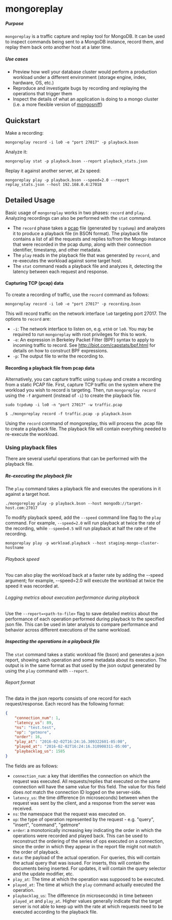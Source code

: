 # mongoreplay
##### Purpose

`mongoreplay` is a traffic capture and replay tool for MongoDB. It can be used to inspect commands being sent to a MongoDB instance, record them, and replay them back onto another host at a later time.
##### Use cases
- Preview how well your database cluster would perform a production workload under a different environment (storage engine, index, hardware, OS, etc.)
- Reproduce and investigate bugs by recording and replaying the operations that trigger them 
- Inspect the details of what an application is doing to a mongo cluster (i.e. a more flexible version of [mongosniff](https://docs.mongodb.org/manual/reference/program/mongosniff/))

## Quickstart

Make a recording:

    mongoreplay record -i lo0 -e "port 27017" -p playback.bson
Analyze it:

    mongoreplay stat -p playback.bson --report playback_stats.json
Replay it against another server, at 2x speed:

    mongoreplay play -p playback.bson --speed=2.0 --report replay_stats.json --host 192.168.0.4:27018

## Detailed Usage

Basic usage of `mongoreplay` works in two phases: `record` and `play`. Analyzing recordings can also be performed with the `stat` command.
* The `record` phase takes a [pcap](https://en.wikipedia.org/wiki/Pcap) file (generated by `tcpdump`) and analyzes it to produce a playback file (in BSON format). The playback file contains a list of all the requests and replies to/from the Mongo instance that were recorded in the pcap dump, along with their connection identifier, timestamp, and other metadata.
* The `play` reads in the playback file that was generated by `record`, and re-executes the workload against some target host. 
* The `stat` command reads a playback file and analyzes it, detecting the latency between each request and response. 

#### Capturing TCP (pcap) data

To create a recording of traffic, use the `record` command as follows:

    mongoreplay record -i lo0 -e "port 27017" -p recording.bson
    

This will record traffic on the network interface `lo0` targeting port 27017.
The options to `record` are:
* `-i`: The network interface to listen on, e.g. `eth0` or `lo0`. You may be required to run `mongoreplay` with root privileges for this to work.
* `-e`: An expression in Berkeley Packet Filter (BPF) syntax to apply to incoming traffic to record. See http://biot.com/capstats/bpf.html for details on how to construct BPF expressions.
* `-p`: The output file to write the recording to.

#### Recording a playback file from pcap data

Alternatively, you can capture traffic using `tcpdump` and create a recording from a static PCAP file. First, capture TCP traffic on the system where the workload you wish to record is targeting. Then, run `mongoreplay record` using the `-f` argument (instead of `-i`) to create the playback file.

    sudo tcpdump -i lo0 -n "port 27017" -w traffic.pcap

    $ ./mongoreplay record -f traffic.pcap -p playback.bson

Using the `record` command of mongoreplay, this will process the .pcap file to create a playback file. The playback file will contain everything needed to re-execute the workload.

### Using playback files

There are several useful operations that can be performed with the playback file.

##### Re-executing the playback file
The `play` command takes a playback file and executes the operations in it against a target host.

    ./mongoreplay play -p playback.bson --host mongodb://target-host.com:27017
    
To modify playback speed, add the `--speed` command line flag to the `play` command. For example, `--speed=2.0` will run playback at twice the rate of the recording, while `--speed=0.5` will run playback at half the rate of the recording.

    mongoreplay play -p workload.playback --host staging-mongo-cluster-hostname

###### Playback speed
You can also play the workload back at a faster rate by adding the --speed argument; for example, --speed=2.0 will execute the workload at twice the speed it was recorded at. 

###### Logging metrics about execution performance during playback
Use the `--report=<path-to-file>` flag to save  detailed metrics about the performance of each operation performed during playback to the specified json file. This can be used in later analysis to compare performance and behavior across  different executions of the same workload.

##### Inspecting the operations in a playback file

The `stat` command takes a static workload file (bson) and generates a json report, showing each operation and some metadata about its execution. The output is in the same format as that used by the json output generated by using the `play` command with `--report`.

###### Report format

The data in the json reports consists of one record for each request/response. Each record has the following format:
```json
{
    "connection_num": 1,
    "latency_us": 89,
    "ns": "test.test",
    "op": "getmore",
    "order": 16,
    "play_at": "2016-02-02T16:24:16.309322601-05:00",
    "played_at": "2016-02-02T16:24:16.310908311-05:00",
    "playbacklag_us": 1585
}             
```

The fields are as follows:
 * `connection_num`: a key that identifies the connection on which the request was executed. All requests/replies that executed on the same connection will have the same value for this field. The value for this field does *not* match the connection ID logged on the server-side.
 * `latency_us`: the time difference (in microseconds) between when the request was sent by the client, and a response from the server was received.
 * `ns`: the namespace that the request was executed on.
 * `op`: the type of operation represented by the request - e.g. "query", "insert", "command", "getmore"
 * `order`: a monotonically increasing key indicating the order in which the operations were recorded and played back. This can be used to reconstruct the ordering of the series of ops executed on a connection, since the order in which they appear in the report file might not match the order of playback.
 * `data`: the payload of the actual operation. For queries, this will contain the actual query that was issued. For inserts, this will contain the documents being inserted. For updates, it will contain the query selector and the update modifier, etc.
 * `play_at`: The time at which the operation was supposed to be executed.
 * `played_at`: The time at which the `play` command actually executed the operation.
 * `playbacklag_us`: The difference (in microseconds) in time between `played_at` and `play_at`. Higher values generally indicate that the target server is not able to keep up with the rate at which requests need to be executed according to the playback file.
